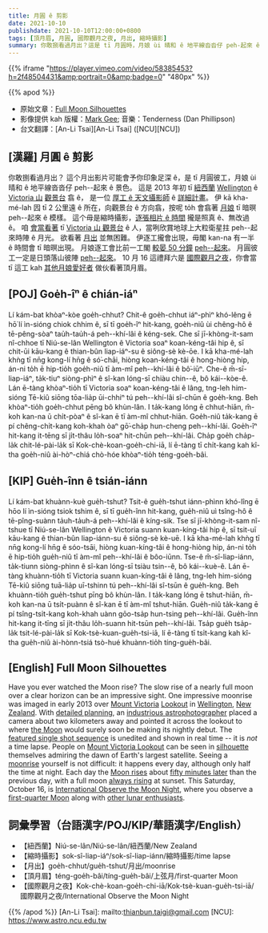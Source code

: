 ```yaml
---
title: 月圓 ê 剪影
date: 2021-10-10
publishdate: 2021-10-10T12:00:00+0800
tags: [頂月眉, 月圓, 國際觀月之夜, 月出, 縮時攝影]
summary: 你敢捌看過月出？這是 tī 月圓時，月娘 ùi 晴和 ê 地平線沓沓仔 peh-起來 ê 景色。可能會予你印象足深 ê。
---
```

{{% iframe "https://player.vimeo.com/video/58385453?h=2f48504431&amp;portrait=0&amp;badge=0" "480px" %}}

{{% apod %}}

- 原始文章：[Full Moon Silhouettes](https://apod.nasa.gov/apod/ap211010.html)
- 影像提供 kah 版權：[Mark Gee](http://markg.com.au/about/); 音樂：Tenderness (Dan Phillipson)
- 台文翻譯：[An-Li Tsai][An-Li Tsai] ([NCU][NCU])

## [漢羅] 月圓 ê 剪影
你敢捌看過月出？
這个月出影片可能會予你印象足深 ê，是 tī 月圓彼工，月娘 ùi 晴和 ê 地平線沓沓仔 peh--起來 ê 景色。
這是 2013 年初 tī [紐西蘭][New Zealand] [Wellington][Wellington] ê [Victoria 山][Mount Victoria] [觀景台][Lookout] 翕 ê，
是一位 [厚工 ê 天文攝影師][industrious astrophotographer] ê [詳細計畫][detailed planning]。
伊 kā kha-mé-lah 囥 tī 2 公里遠 ê 所在，向觀景台 ê 方向翕，按呢 to̍h 會翕著 [月娘][the Moon] tī 暗暝 peh--起來 ê 模樣。
這个毋是縮時攝影，[逐張相片 ê 時間][featured single shot sequence] 攏是照真 ê、無改過 ê。
咱 [會當看著][silhouette] tī [Victoria 山 觀景台][Mount Victoria Lookout] ê 人，當咧欣賞地球上大粒衛星拄 peh--起來時陣 ê 月光。
欲看著 [月出][moonrise] 並無困難。
伊逐工攏會出現，毋閣 kan-na 有一半 ê 時間會 tī 暗暝出現。
月娘逐工會比前一工閣 [較晏 50 分鐘][fifty minutes later] [peh--起來][Moon rises]。
月圓彼工一定是日頭落山彼陣 [peh--起來][always rising]。
10 月 16 這禮拜六是 [國際觀月之夜][International Observe the Moon Night]，你會當 tī 這工 kah [其他月娘愛好者][other lunar enthusiasts] 做伙看著頂月眉。

## [POJ] Goe̍h-îⁿ ê chián-iáⁿ
Lí kám-bat khòaⁿ-kòe goe̍h-chhut?
Chit-ê goe̍h-chhut iáⁿ-phìⁿ khó-lêng ē hō͘ lí ìn-sióng chiok chhim ê, sī tī goe̍h-îⁿ hit-kang, goe̍h-niû ùi chêng-hô ê tē-pêng-sòaⁿ tau̍h-tau̍h-á peh--khí-lâi ê kéng-sek.
Che sī jī-khòng-it-sam nî-chhoe tī Niú-se-lân Wellington ê Victoria soaⁿ koan-kéng-tâi hip ê,
sī chit-ūi kāu-kang ê thian-bûn liap-iáⁿ-su ê siông-sè kè-ōe.
I kā kha-mé-lah khǹg tī nn̄g kong-lí hn̄g ê só͘-chāi, hiòng koan-kéng-tâi ê hong-hiòng hip, án-ni to̍h ē hip-tio̍h goe̍h-niû tī àm-mî peh--khí-lâi ê bô͘-iūⁿ.
Che-ê m̄-sī-liap-iáⁿ, ta̍k-tiuⁿ siòng-phìⁿ ê sî-kan lóng-sī chiàu chin--ê, bô kái--kòe-ê.
Lán ē-tàng khòaⁿ-tio̍h tī Victoria soaⁿ koan-kéng-tâi ê lâng, tng-leh him-sióng Tē-kiû siōng tōa-lia̍p ūi-chhiⁿ tú peh--khí-lâi sî-chūn ê goe̍h-kng.
Beh khòaⁿ-tio̍h goe̍h-chhut pēng bô khùn-lân.
I ta̍k-kang lóng ē chhut-hiān, m̄-koh kan-na ū chi̍t-pòaⁿ ê sî-kan ē tī àm-mî chhut-hiān.
Goe̍h-niû ta̍k-kang ē pí chêng-chi̍t-kang koh-khah òaⁿ gō͘-cha̍p hun-cheng peh--khí-lâi.
Goe̍h-îⁿ hit-kang it-tēng sī ji̍t-thâu lo̍h-soaⁿ hit-chūn peh--khí-lâi.
Cha̍p goe̍h cha̍p-la̍k chit-lé-pài-la̍k sī Kok-chè-koan-goe̍h-chi-iā, lí ē-tàng tī chi̍t-kang kah kî-tha goe̍h-niû ài-hòⁿ-chiá chò-hóe khòaⁿ-tio̍h téng-goe̍h-bâi.

## [KIP] Gue̍h-înn ê tsián-iánn
Lí kám-bat khuànn-kuè gue̍h-tshut?
Tsit-ê gue̍h-tshut iánn-phìnn khó-lîng ē hōo lí ìn-sióng tsiok tshim ê, sī tī gue̍h-înn hit-kang, gue̍h-niû uì tsîng-hô ê tē-pîng-suànn ta̍uh-ta̍uh-á peh--khí-lâi ê kíng-sik.
Tse sī jī-khòng-it-sam nî-tshue tī Niú-se-lân Wellington ê Victoria suann kuan-kíng-tâi hip ê,
sī tsit-uī kāu-kang ê thian-bûn liap-iánn-su ê siông-sè kè-uē.
I kā kha-mé-lah khǹg tī nn̄g kong-lí hn̄g ê sóo-tsāi, hiòng kuan-kíng-tâi ê hong-hiòng hip, án-ni to̍h ē hip-tio̍h gue̍h-niû tī àm-mî peh--khí-lâi ê bôo-iūnn.
Tse-ê m̄-sī-liap-iánn, ta̍k-tiunn siòng-phìnn ê sî-kan lóng-sī tsiàu tsin--ê, bô kái--kuè-ê.
Lán ē-tàng khuànn-tio̍h tī Victoria suann kuan-kíng-tâi ê lâng, tng-leh him-sióng Tē-kiû siōng tuā-lia̍p uī-tshinn tú peh--khí-lâi sî-tsūn ê gue̍h-kng.
Beh khuànn-tio̍h gue̍h-tshut pīng bô khùn-lân.
I ta̍k-kang lóng ē tshut-hiān, m̄-koh kan-na ū tsi̍t-puànn ê sî-kan ē tī àm-mî tshut-hiān.
Gue̍h-niû ta̍k-kang ē pí tsîng-tsi̍t-kang koh-khah uànn gōo-tsa̍p hun-tsing peh--khí-lâi.
Gue̍h-înn hit-kang it-tīng sī ji̍t-thâu lo̍h-suann hit-tsūn peh--khí-lâi.
Tsa̍p gue̍h tsa̍p-la̍k tsit-lé-pài-la̍k sī Kok-tsè-kuan-gue̍h-tsi-iā, lí ē-tàng tī tsi̍t-kang kah kî-tha gue̍h-niû ài-hònn-tsiá tsò-hué khuànn-tio̍h tíng-gue̍h-bâi.

## [English] Full Moon Silhouettes
Have you ever watched the Moon rise?
The slow rise of a nearly full moon over a clear horizon can be an impressive sight.
One impressive moonrise was imaged in early 2013 over [Mount Victoria][Mount Victoria] [Lookout][Lookout] in [Wellington][Wellington], [New Zealand][New Zealand].
With [detailed planning][detailed planning], an [industrious astrophotographer][industrious astrophotographer] placed a camera about two kilometers away and pointed it across the lookout to where [the Moon][the Moon] would surely soon be making its nightly debut.
The [featured single shot sequence][featured single shot sequence] is unedited and shown in real time -- it is *not* a time lapse.
People on [Mount Victoria Lookout][Mount Victoria Lookout] can be seen in [silhouette][silhouette] themselves admiring the dawn of Earth's largest satellite.
Seeing a [moonrise][moonrise] yourself is not difficult: it happens every day, although only half the time at night.
Each day the [Moon rises][Moon rises] about [fifty minutes later][fifty minutes later] than the previous day, with a full moon [always rising][always rising] at sunset.
This Saturday, October 16, is [International Observe the Moon Night][International Observe the Moon Night], where you observe a [first-quarter Moon][first-quarter Moon] along with [other lunar enthusiasts][other lunar enthusiasts].

## 詞彙學習（台語漢字/POJ/KIP/華語漢字/English）
- 【紐西蘭】Niú-se-lân/Niú-se-lân/紐西蘭/New Zealand
- 【縮時攝影】sok-sî-liap-iáⁿ/sok-sî-liap-iánn/縮時攝影/time lapse
- 【月出】goe̍h-chhut/gue̍h-tshut/月出/moonrise
- 【頂月眉】téng-goe̍h-bâi/tíng-gue̍h-bâi/上弦月/first-quarter Moon
- 【國際觀月之夜】Kok-chè-koan-goe̍h-chi-iā/Kok-tsè-kuan-gue̍h-tsi-iā/國際觀月之夜/International Observe the Moon Night


{{% /apod %}}
[An-Li Tsai]: mailto:thianbun.taigi@gmail.com
[NCU]: https://www.astro.ncu.edu.tw

[Mount Victoria]:https://youtu.be/sLksVCI5wBs
[Lookout]:https://youtu.be/5ycPoVPVtsA
[Wellington]:https://en.wikipedia.org/wiki/Wellington
[New Zealand]:https://en.wikipedia.org/wiki/New_Zealand
[detailed planning]:https://markg.com.au/2013/01/full-moon-silhouettes/
[industrious astrophotographer]:https://markg.com.au/about/
[the Moon]:https://solarsystem.nasa.gov/moons/earths-moon/overview/
[featured single shot sequence]:https://vimeo.com/markg/fullmoonsilhouettes
[Mount Victoria Lookout]:https://www.youtube.com/watch?v=v8zlUhcmlsc
[silhouette]:https://apod.nasa.gov/apod/ap160501.html
[moonrise]:https://apod.nasa.gov/apod/ap190310.html
[Moon rises]:https://apod.nasa.gov/apod/ap090223.html
[fifty minutes later]:http://www.astronomycafe.net/FAQs/q1038x.html
[always rising]:https://apod.nasa.gov/apod/ap180624.html
[International Observe the Moon Night]:https://moon.nasa.gov/observe-the-moon-night/about/overview/
[first-quarter Moon]:https://moon.nasa.gov/moon-in-motion/moon-phases/
[other lunar enthusiasts]:https://moon.nasa.gov/observe-the-moon-night/
